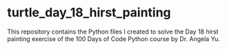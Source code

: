 # turtle_day_18_hirst_painting
This repository contains the Python files I created to solve the Day 18 hirst painting exercise of the 100 Days of Code Python course by Dr. Angela Yu.
